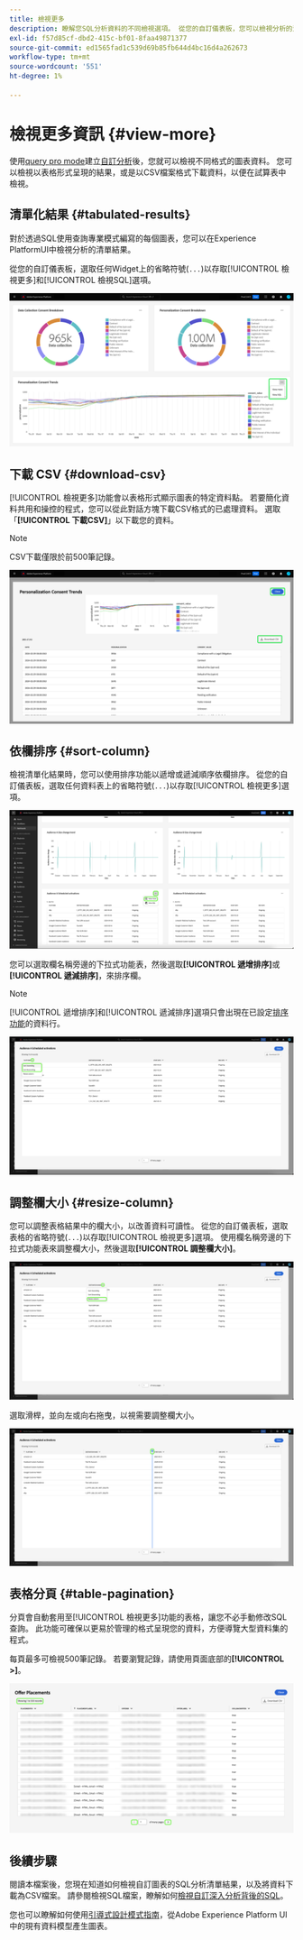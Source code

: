 ```yaml
---
title: 檢視更多
description: 瞭解您SQL分析資料的不同檢視選項。 從您的自訂儀表板，您可以檢視分析的清單結果或下載CSV格式的已處理資料。
exl-id: f57d85cf-dbd2-415c-bf01-8faa49871377
source-git-commit: ed1565fad1c539d69b85fb644d4bc16d4a262673
workflow-type: tm+mt
source-wordcount: '551'
ht-degree: 1%

---
```


# 檢視更多資訊 {#view-more}

使用[query pro mode](./overview.md)建立[自訂分析](../sql-insights/overview.md)後，您就可以檢視不同格式的圖表資料。 您可以檢視以表格形式呈現的結果，或是以CSV檔案格式下載資料，以便在試算表中檢視。

## 清單化結果 {#tabulated-results}

對於透過SQL使用查詢專業模式編寫的每個圖表，您可以在Experience PlatformUI中檢視分析的清單結果。

從您的自訂儀表板，選取任何Widget上的省略符號(`...`)以存取[!UICONTROL 檢視更多]和[!UICONTROL 檢視SQL]選項。

![包含深入分析之省略符號下拉式功能表及[檢視更多]和[檢視SQL]選項的自訂儀表板。](../../images/sql-insights/ellipses-dropdown.png)

## 下載 CSV {#download-csv}

[!UICONTROL 檢視更多]功能會以表格形式顯示圖表的特定資料點。 若要簡化資料共用和操控的程式，您可以從此對話方塊下載CSV格式的已處理資料。 選取「**[!UICONTROL 下載CSV]**」以下載您的資料。

>[!NOTE]
>
>CSV下載僅限於前500筆記錄。

![顯示深入分析預覽的對話方塊，以及產生深入分析之SQL的表格化結果。](../../images/query-pro-mode/view-more-download-csv.png)

## 依欄排序 {#sort-column}

檢視清單化結果時，您可以使用排序功能以遞增或遞減順序依欄排序。 從您的自訂儀表板，選取任何資料表上的省略符號(`...`)以存取[!UICONTROL 檢視更多]選項。

![自訂儀表板，包含表格的省略符號下拉式功能表，且[檢視更多]選項反白顯示。](../../images/query-pro-mode/advanced-ellipses-dropdown.png)

您可以選取欄名稱旁邊的下拉式功能表，然後選取&#x200B;**[!UICONTROL 遞增排序]**&#x200B;或&#x200B;**[!UICONTROL 遞減排序]**，來排序欄。

>[!NOTE]
>
>[!UICONTROL 遞增排序]和[!UICONTROL 遞減排序]選項只會出現在已設定[排序功能](../overview.md/#advanced-attributes)的資料行。

![顯示[遞增排序]和[遞減排序]選項的資料表資料行下拉式清單。](../../images/query-pro-mode/advanced-sort-dropdown.png)

## 調整欄大小 {#resize-column}

您可以調整表格結果中的欄大小，以改善資料可讀性。 從您的自訂儀表板，選取表格的省略符號(`...`)以存取[!UICONTROL 檢視更多]選項。 使用欄名稱旁邊的下拉式功能表來調整欄大小，然後選取&#x200B;**[!UICONTROL 調整欄大小]**。

![顯示[調整資料行大小]選項的資料表資料行下拉式清單。](../../images/query-pro-mode/advanced-resize-dropdown.png)

選取滑桿，並向左或向右拖曳，以視需要調整欄大小。

![顯示反白顯示資料行調整列的資料表。](../../images/query-pro-mode/advanced-resize-column.png)

## 表格分頁 {#table-pagination}

分頁會自動套用至[!UICONTROL 檢視更多]功能的表格，讓您不必手動修改SQL查詢。 此功能可確保以更易於管理的格式呈現您的資料，方便導覽大型資料集的程式。

每頁最多可檢視500筆記錄。 若要瀏覽記錄，請使用頁面底部的&#x200B;**[!UICONTROL >]**。

![結果及分頁標示的表格結果。](../../images/query-pro-mode/advanced-table-pagination.png)

## 後續步驟

閱讀本檔案後，您現在知道如何檢視自訂圖表的SQL分析清單結果，以及將資料下載為CSV檔案。 請參閱檢視SQL檔案，瞭解如何[檢視自訂深入分析背後的SQL](./view-more.md)。

您也可以瞭解如何使用[引導式設計模式指南](../../user-defined-dashboards.md)，從Adobe Experience Platform UI中的現有資料模型產生圖表。
